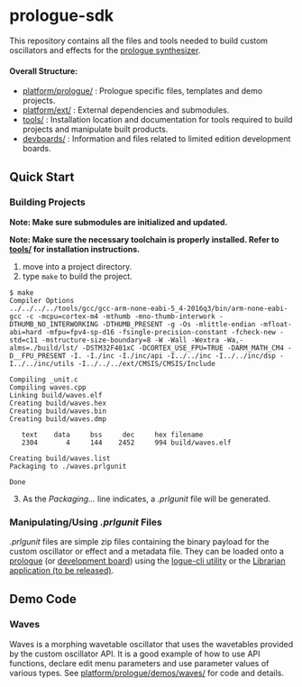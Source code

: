 # prologue-sdk 

This repository contains all the files and tools needed to build custom oscillators and effects for the [prologue synthesizer](http://korg.com/prologue).

#### Overall Structure:
* [platform/prologue/](platform/prologue/) : Prologue specific files, templates and demo projects.
* [platform/ext/](platform/ext/) : External dependencies and submodules.
* [tools/](tools/) : Installation location and documentation for tools required to build projects and manipulate built products.
* [devboards/](devboards/) : Information and files related to limited edition development boards.

## Quick Start

### Building Projects

**Note: Make sure submodules are initialized and updated.**

**Note: Make sure the necessary toolchain is properly installed. Refer to [tools/](tools/) for installation instructions.**

 1. move into a project directory.
 2. type `make` to build the project.

```
$ make
Compiler Options
../../../../tools/gcc/gcc-arm-none-eabi-5_4-2016q3/bin/arm-none-eabi-gcc -c -mcpu=cortex-m4 -mthumb -mno-thumb-interwork -DTHUMB_NO_INTERWORKING -DTHUMB_PRESENT -g -Os -mlittle-endian -mfloat-abi=hard -mfpu=fpv4-sp-d16 -fsingle-precision-constant -fcheck-new -std=c11 -mstructure-size-boundary=8 -W -Wall -Wextra -Wa,-alms=./build/lst/ -DSTM32F401xC -DCORTEX_USE_FPU=TRUE -DARM_MATH_CM4 -D__FPU_PRESENT -I. -I./inc -I./inc/api -I../../inc -I../../inc/dsp -I../../inc/utils -I../../../ext/CMSIS/CMSIS/Include

Compiling _unit.c
Compiling waves.cpp
Linking build/waves.elf
Creating build/waves.hex
Creating build/waves.bin
Creating build/waves.dmp

   text	   data	    bss	    dec	    hex	filename
   2304	      4	    144	   2452	    994	build/waves.elf

Creating build/waves.list
Packaging to ./waves.prlgunit

Done
```
 3. As the *Packaging...* line indicates, a *.prlgunit* file will be generated.
 
### Manipulating/Using *.prlgunit* Files

*.prlgunit* files are simple zip files containing the binary payload for the custom oscillator or effect and a metadata file.
They can be loaded onto a [prologue](http://korg.com/prologue) (or [development board](devboards/)) using the [logue-cli utility](tools/logue-cli/) or the [Librarian application (to be released)](http://korg.com/prologue).

## Demo Code

### Waves

Waves is a morphing wavetable oscillator that uses the wavetables provided by the custom oscillator API. It is a good example of how to use API functions, declare edit menu parameters and use parameter values of various types. See [platform/prologue/demos/waves/](platform/prologue/demos/waves/) for code and details.


<!-- ## Troubleshooting -->





